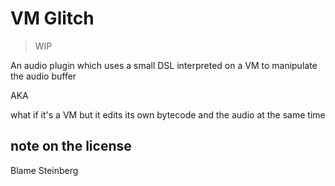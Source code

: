 # VM Glitch

> WIP

An audio plugin which uses a small DSL interpreted on a VM to manipulate the audio buffer

AKA

what if it's a VM but it edits its own bytecode and the audio at the same time

## note on the license

Blame Steinberg
